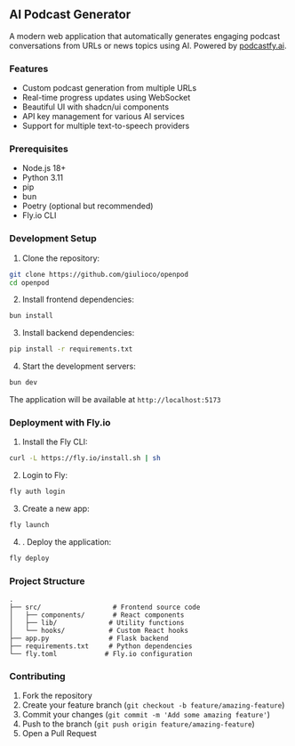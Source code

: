 ## AI Podcast Generator

A modern web application that automatically generates engaging podcast conversations from URLs or news topics using AI. Powered by [podcastfy.ai](http://podcastfy.ai).

### Features

- Custom podcast generation from multiple URLs
- Real-time progress updates using WebSocket
- Beautiful UI with shadcn/ui components
- API key management for various AI services
- Support for multiple text-to-speech providers

### Prerequisites

- Node.js 18+
- Python 3.11
- pip
- bun
- Poetry (optional but recommended)
- Fly.io CLI

### Development Setup

1. Clone the repository:

```bash
git clone https://github.com/giulioco/openpod
cd openpod
```

2. Install frontend dependencies:

```bash
bun install
```

3. Install backend dependencies:

```bash
pip install -r requirements.txt
```

4. Start the development servers:

```bash
bun dev
```

The application will be available at `http://localhost:5173`

### Deployment with Fly.io

1. Install the Fly CLI:

```bash
curl -L https://fly.io/install.sh | sh
```

2. Login to Fly:

```bash
fly auth login
```

3. Create a new app:

```bash
fly launch
```

4. . Deploy the application:

```bash
fly deploy
```

### Project Structure

```
.
├── src/                  # Frontend source code
│   ├── components/       # React components
│   ├── lib/             # Utility functions
│   └── hooks/           # Custom React hooks
├── app.py               # Flask backend
├── requirements.txt     # Python dependencies
└── fly.toml            # Fly.io configuration
```

### Contributing

1. Fork the repository
2. Create your feature branch (`git checkout -b feature/amazing-feature`)
3. Commit your changes (`git commit -m 'Add some amazing feature'`)
4. Push to the branch (`git push origin feature/amazing-feature`)
5. Open a Pull Request
